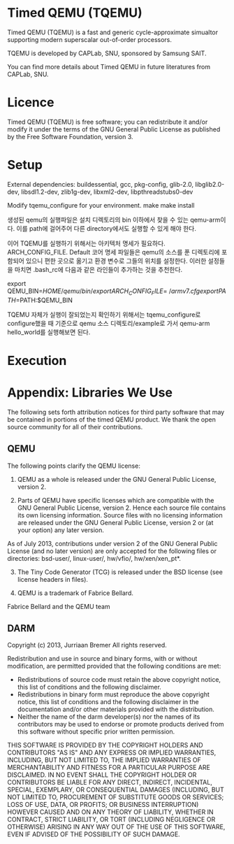 # Timed QEMU (TQEMU)
Timed QEMU (TQEMU) is a fast and generic cycle-approximate simualtor supporting modern superscalar out-of-order processors.

TQEMU is developed by CAPLab, SNU, sponsored by Samsung SAIT.

You can find more details about Timed QEMU in future literatures from CAPLab, SNU.

# Licence
Timed QEMU (TQEMU) is free software; you can redistribute it and/or modify it under the terms of the GNU General Public License as published by the Free Software Foundation, version 3.

# Setup
External dependencies: buildessential, gcc, pkg-config, glib-2.0, libglib2.0-dev, libsdl1.2-dev, zlib1g-dev, libxml2-dev, libpthreadstubs0-dev

Modify tqemu_configure for your environment.
make
make install

생성된 qemu의 실행파일은 설치 디렉토리의 bin 이하에서 찾을 수 있는 qemu-arm이다. 이를 path에 걸어주어 다른 directory에서도 실행할 수 있게 해야 한다. 

이어 TQEMU를 실행하기 위해서는 아키텍처 명세가 필요하다. ARCH\_CONFIG\_FILE. Default 코어 명세 파일들은 qemu의 소스를 푼 디렉토리에 포함되어 있으니 편한 곳으로 옮기고 환경 변수로 그들의 위치를 설정한다. 이러한 설정들을 마치면  .bash\_rc에 다음과 같은 라인들이 추가하는 것을 추천한다.

export QEMU_BIN=$HOME/qemu/bin/
export ARCH_CONFIG_FILE=~/armv7.cfg
export PATH=$PATH:$QEMU_BIN

TQEMU 자체가 실행이 잘되었는지 확인하기 위해서는 tqemu\_configure로 configure했을 때 기준으로 qemu 소스 디렉토리/example로 가서 qemu-arm hello_world를 실행해보면 된다.

# Execution


# Appendix: Libraries We Use
The following sets forth attribution notices for third party software that may be contained in portions of the timed QEMU product. We thank the open source community for all of their contributions.

## QEMU
The following points clarify the QEMU license:

1) QEMU as a whole is released under the GNU General Public License, version 2.

2) Parts of QEMU have specific licenses which are compatible with the GNU General Public License, version 2. Hence each source file contains its own licensing information.  Source files with no licensing information are released under the GNU General Public License, version 2 or (at your option) any later version.

As of July 2013, contributions under version 2 of the GNU General Public License (and no later version) are only accepted for the following files or directories: bsd-user/, linux-user/, hw/vfio/, hw/xen/xen_pt*.

3) The Tiny Code Generator (TCG) is released under the BSD license  (see license headers in files).

4) QEMU is a trademark of Fabrice Bellard. 

Fabrice Bellard and the QEMU team

## DARM

Copyright (c) 2013, Jurriaan Bremer All rights reserved.

Redistribution and use in source and binary forms, with or without modification, are permitted provided that the following conditions are met:

* Redistributions of source code must retain the above copyright notice, this list of conditions and the following disclaimer.
* Redistributions in binary form must reproduce the above copyright notice, this list of conditions and the following disclaimer in the documentation and/or other materials provided with the distribution.
* Neither the name of the darm developer(s) nor the names of its contributors may be used to endorse or promote products derived from this software without specific prior written permission.

THIS SOFTWARE IS PROVIDED BY THE COPYRIGHT HOLDERS AND CONTRIBUTORS "AS IS" AND ANY EXPRESS OR IMPLIED WARRANTIES, INCLUDING, BUT NOT LIMITED TO, THE IMPLIED WARRANTIES OF MERCHANTABILITY AND FITNESS FOR A PARTICULAR PURPOSE ARE DISCLAIMED. IN NO EVENT SHALL THE COPYRIGHT HOLDER OR CONTRIBUTORS BE LIABLE FOR ANY DIRECT, INDIRECT, INCIDENTAL, SPECIAL, EXEMPLARY, OR CONSEQUENTIAL DAMAGES (INCLUDING, BUT NOT LIMITED TO, PROCUREMENT OF SUBSTITUTE GOODS OR SERVICES; LOSS OF USE, DATA, OR PROFITS; OR BUSINESS INTERRUPTION) HOWEVER CAUSED AND ON ANY THEORY OF LIABILITY, WHETHER IN CONTRACT, STRICT LIABILITY, OR TORT (INCLUDING NEGLIGENCE OR OTHERWISE) ARISING IN ANY WAY OUT OF THE USE OF THIS SOFTWARE, EVEN IF ADVISED OF THE POSSIBILITY OF SUCH DAMAGE.
